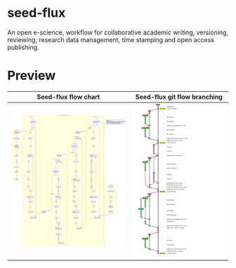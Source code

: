 # seed-flux
An open e-science, workflow for collaborative academic writing, versioning, reviewing, research data management, time stamping and open access publishing.

# Preview
Seed-flux flow chart | Seed-flux git flow branching
:-------------------:|:---------------------------:
![seed-flux](seed-flux.png) | ![seed-flux git flow](seed-flux_gitflow.png)
